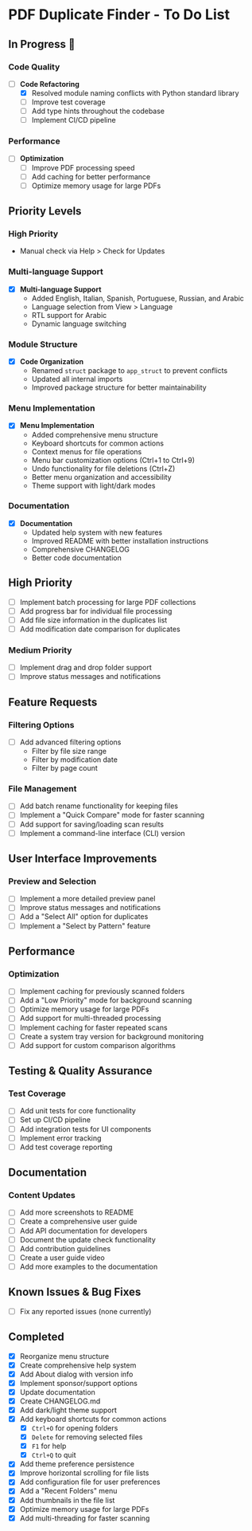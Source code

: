 # PDF Duplicate Finder - To Do List

## In Progress 🚧

### Code Quality

- [ ] **Code Refactoring**
  - [x] Resolved module naming conflicts with Python standard library
  - [ ] Improve test coverage
  - [ ] Add type hints throughout the codebase
  - [ ] Implement CI/CD pipeline

### Performance

- [ ] **Optimization**
  - [ ] Improve PDF processing speed
  - [ ] Add caching for better performance
  - [ ] Optimize memory usage for large PDFs

## Priority Levels

### High Priority
  - Manual check via Help > Check for Updates

### Multi-language Support

- [x] **Multi-language Support**
  - Added English, Italian, Spanish, Portuguese, Russian, and Arabic
  - Language selection from View > Language
  - RTL support for Arabic
  - Dynamic language switching

### Module Structure

- [x] **Code Organization**
  - Renamed `struct` package to `app_struct` to prevent conflicts
  - Updated all internal imports
  - Improved package structure for better maintainability

### Menu Implementation

- [x] **Menu Implementation**
  - Added comprehensive menu structure
  - Keyboard shortcuts for common actions
  - Context menus for file operations
  - Menu bar customization options (Ctrl+1 to Ctrl+9)
  - Undo functionality for file deletions (Ctrl+Z)
  - Better menu organization and accessibility
  - Theme support with light/dark modes

### Documentation

- [x] **Documentation**
  - Updated help system with new features
  - Improved README with better installation instructions
  - Comprehensive CHANGELOG
  - Better code documentation

## High Priority

- [ ] Implement batch processing for large PDF collections
- [ ] Add progress bar for individual file processing
- [ ] Add file size information in the duplicates list
- [ ] Add modification date comparison for duplicates

### Medium Priority

- [ ] Implement drag and drop folder support
- [ ] Improve status messages and notifications

## Feature Requests

### Filtering Options

- [ ] Add advanced filtering options
  - Filter by file size range
  - Filter by modification date
  - Filter by page count

### File Management

- [ ] Add batch rename functionality for keeping files
- [ ] Implement a "Quick Compare" mode for faster scanning
- [ ] Add support for saving/loading scan results
- [ ] Implement a command-line interface (CLI) version

## User Interface Improvements

### Preview and Selection

- [ ] Implement a more detailed preview panel
- [ ] Improve status messages and notifications
- [ ] Add a "Select All" option for duplicates
- [ ] Implement a "Select by Pattern" feature

## Performance

### Optimization

- [ ] Implement caching for previously scanned folders
- [ ] Add a "Low Priority" mode for background scanning
- [ ] Optimize memory usage for large PDFs
- [ ] Add support for multi-threaded processing
- [ ] Implement caching for faster repeated scans
- [ ] Create a system tray version for background monitoring
- [ ] Add support for custom comparison algorithms

## Testing & Quality Assurance

### Test Coverage

- [ ] Add unit tests for core functionality
- [ ] Set up CI/CD pipeline
- [ ] Add integration tests for UI components
- [ ] Implement error tracking
- [ ] Add test coverage reporting

## Documentation

### Content Updates

- [ ] Add more screenshots to README
- [ ] Create a comprehensive user guide
- [ ] Add API documentation for developers
- [ ] Document the update check functionality
- [ ] Add contribution guidelines
- [ ] Create a user guide video
- [ ] Add more examples to the documentation

## Known Issues & Bug Fixes
- [ ] Fix any reported issues (none currently)

## Completed
- [x] Reorganize menu structure
- [x] Create comprehensive help system
- [x] Add About dialog with version info
- [x] Implement sponsor/support options
- [x] Update documentation
- [x] Create CHANGELOG.md
- [x] Add dark/light theme support
- [x] Add keyboard shortcuts for common actions
  - [x] `Ctrl+O` for opening folders
  - [x] `Delete` for removing selected files
  - [x] `F1` for help
  - [x] `Ctrl+Q` to quit
- [x] Add theme preference persistence
- [x] Improve horizontal scrolling for file lists
- [x] Add configuration file for user preferences
- [x] Add a "Recent Folders" menu
- [x] Add thumbnails in the file list
- [x] Optimize memory usage for large PDFs
- [x] Add multi-threading for faster scanning
